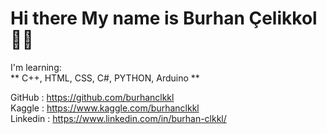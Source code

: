 # Hi there My name is Burhan Çelikkol 👋🏻



I'm learning:
<br>
 ** C++, HTML, CSS, C#, PYTHON, Arduino **
 
GitHub  : <a href="https://github.com/burhanclkkl">https://github.com/burhanclkkl</a> <br>
Kaggle : <a href="https://www.kaggle.com/burhanclkkl">https://www.kaggle.com/burhanclkkl</a>  <br>
Linkedin : <a href="https://www.linkedin.com/in/burhan-clkkl/"> https://www.linkedin.com/in/burhan-clkkl/</a> 

